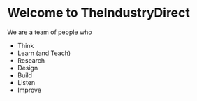 # Welcome to TheIndustryDirect

We are a team of people who
* Think
* Learn (and Teach)
* Research
* Design 
* Build
* Listen
* Improve
